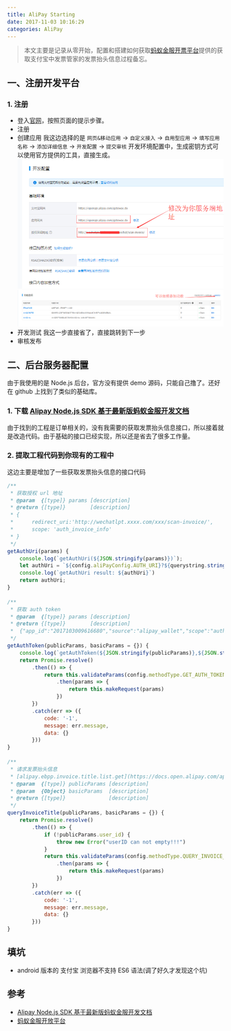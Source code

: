 ```yaml
---
title: AliPay Starting
date: 2017-11-03 10:16:29
categories: AliPay
---
```


> 本文主要是记录从零开始，配置和搭建如何获取[蚂蚁金服开票平台](https://docs.open.alipay.com/)提供的获取支付宝中发票管家的发票抬头信息过程备忘。

## 一、注册开发平台
### 1. 注册
- 登入[官网](https://open.alipay.com/developmentAccess/developmentAccess.htm)，按照页面的提示步骤。
- 注册
- 创建应用
我这边选择的是 `网页&移动应用` -> `自定义接入`  -> `自用型应用` -> `填写应用名称` -> `添加详细信息` -> `开发配置` -> `提交审核`
开发环境配置中，生成密钥方式可以使用官方提供的工具，直接生成。
![alipay-config01](https://raw.githubusercontent.com/Jesse-Chiu/images/master/alipay-config01.png)
![alipay-config02](https://raw.githubusercontent.com/Jesse-Chiu/images/master/alipay-config02.png)
- 开发测试
我这一步直接省了，直接跳转到下一步
- 审核发布

## 二、后台服务器配置
由于我使用的是 Node.js 后台，官方没有提供 demo 源码，只能自己撸了。还好在 github 上找到了类似的基础库。
### 1. 下载 [Alipay Node.js SDK 基于最新版蚂蚁金服开发文档](https://github.com/Luncher/alipay)
由于找到的工程是订单相关的，没有我需要的获取发票抬头信息接口，所以接着就是改造代码。由于基础的接口已经实现，所以还是省去了很多工作量。
### 2. 提取工程代码到你现有的工程中
这边主要是增加了一些获取发票抬头信息的接口代码
```js
/**
 * 获取授权 url 地址
 * @param  {[type]} params [description]
 * @return {[type]}        [description]
 * {
 *      redirect_uri:'http://wechatlpt.xxxx.com/xxx/scan-invoice/',
 *      scope: 'auth_invoice_info'
 * }
 */
getAuthUri(params) {
    console.log(`getAuthUri(${JSON.stringify(params)})`);
    let authUri = `${config.aliPayConfig.AUTH_URI}?${querystring.stringify(params)}`;
    console.log(`getAuthUri result: ${authUri}`)
    return authUri;
}

/**
 * 获取 auth token
 * @param  {[type]} params [description]
 * @return {[type]}        [description]
 *  {"app_id":"2017103009616680","source":"alipay_wallet","scope":"auth_invoice_info","auth_code":"c8f168d4ca33480fbe016880e00dXX79"}
 */
getAuthToken(publicParams, basicParams = {}) {
    console.log(`getAuthToken(${JSON.stringify(publicParams)},${JSON.stringify(basicParams)})`)
    return Promise.resolve()
        .then(() => {
            return this.validateParams(config.methodType.GET_AUTH_TOKEN, publicParams, basicParams)
                .then(params => {
                    return this.makeRequest(params)
                })
        })
        .catch(err => ({
            code: '-1',
            message: err.message,
            data: {}
        }))
}

/**
 * 请求发票抬头信息
 * [alipay.ebpp.invoice.title.list.get](https://docs.open.alipay.com/api_36/alipay.ebpp.invoice.title.list.get)
 * @param  {[type]} publicParams [description]
 * @param  {Object} basicParams  [description]
 * @return {[type]}              [description]
 */
queryInvoiceTitle(publicParams, basicParams = {}) {
    return Promise.resolve()
        .then(() => {
            if (!publicParams.user_id) {
                throw new Error("userID can not empty!!!")
            }
            return this.validateParams(config.methodType.QUERY_INVOICE_TITLE, publicParams, basicParams)
                .then(params => {
                    return this.makeRequest(params)
                })
        })
        .catch(err => ({
            code: '-1',
            message: err.message,
            data: {}
        }))
}
```

## 填坑
- android 版本的 支付宝 浏览器不支持 ES6 语法(调了好久才发现这个坑)

## 参考
- [Alipay Node.js SDK 基于最新版蚂蚁金服开发文档](https://github.com/Luncher/alipay)
- [蚂蚁金服开放平台](https://open.alipay.com)

